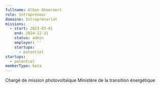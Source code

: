```yaml
---
fullname: Alban Gheeraert
role: Intrapreneur
domaine: Intraprenariat
missions:
  - start: 2023-03-01
    end: 2024-12-31
    status: admin
    employer: ''
    startups:
      - potentiel
startups:
  - potentiel
memberType: beta
---
```

Chargé de mission photovoltaïque Ministère de la transition énergétique